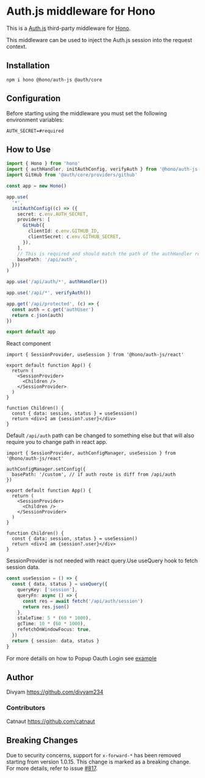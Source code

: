 # Auth.js middleware for Hono

This is a [Auth.js](https://authjs.dev) third-party middleware for [Hono](https://github.com/honojs/hono).

This middleware can be used to inject the Auth.js session into the request context.

## Installation

```plain
npm i hono @hono/auth-js @auth/core
```

## Configuration

Before starting using the middleware you must set the following environment variables:

```plain
AUTH_SECRET=#required
```

## How to Use

```ts
import { Hono } from 'hono'
import { authHandler, initAuthConfig, verifyAuth } from '@hono/auth-js'
import GitHub from '@auth/core/providers/github'

const app = new Hono()

app.use(
  '*',
  initAuthConfig((c) => ({
    secret: c.env.AUTH_SECRET,
    providers: [
      GitHub({
        clientId: c.env.GITHUB_ID,
        clientSecret: c.env.GITHUB_SECRET,
      }),
    ],
    // This is required and should match the path of the authHandler route
    basePath: '/api/auth',
  }))
)

app.use('/api/auth/*', authHandler())

app.use('/api/*', verifyAuth())

app.get('/api/protected', (c) => {
  const auth = c.get('authUser')
  return c.json(auth)
})

export default app
```

React component

```tsx
import { SessionProvider, useSession } from '@hono/auth-js/react'

export default function App() {
  return (
    <SessionProvider>
      <Children />
    </SessionProvider>
  )
}

function Children() {
  const { data: session, status } = useSession()
  return <div>I am {session?.user}</div>
}
```

Default `/api/auth` path can be changed to something else but that will also require you to change path in react app.

```tsx
import { SessionProvider, authConfigManager, useSession } from '@hono/auth-js/react'

authConfigManager.setConfig({
  basePath: '/custom', // if auth route is diff from /api/auth
})

export default function App() {
  return (
    <SessionProvider>
      <Children />
    </SessionProvider>
  )
}

function Children() {
  const { data: session, status } = useSession()
  return <div>I am {session?.user}</div>
}
```

SessionProvider is not needed with react query.Use useQuery hook to fetch session data.

```ts
const useSession = () => {
  const { data, status } = useQuery({
    queryKey: ['session'],
    queryFn: async () => {
      const res = await fetch('/api/auth/session')
      return res.json()
    },
    staleTime: 5 * (60 * 1000),
    gcTime: 10 * (60 * 1000),
    refetchOnWindowFocus: true,
  })
  return { session: data, status }
}
```
For more details on how to Popup Oauth Login see [example](https://github.com/divyam234/next-auth-hono-react)

## Author

Divyam <https://github.com/divyam234>

### Contributors

Catnaut <https://github.com/catnaut>

## Breaking Changes

Due to security concerns, support for `x-forward-*` has been removed starting from version 1.0.15. This change is marked as a breaking change. For more details, refer to issue [#817](https://github.com/honojs/middleware/issues/817).
